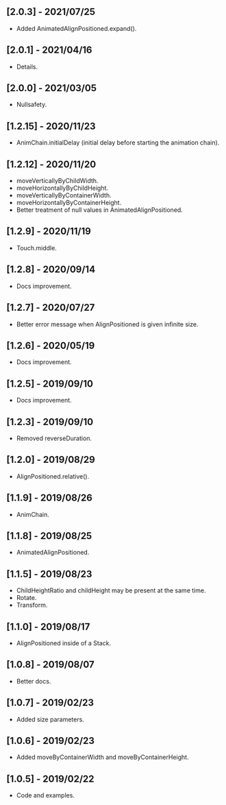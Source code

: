 ## [2.0.3] - 2021/07/25

* Added AnimatedAlignPositioned.expand().

## [2.0.1] - 2021/04/16

* Details.

## [2.0.0] - 2021/03/05

* Nullsafety.

## [1.2.15] - 2020/11/23

* AnimChain.initialDelay (initial delay before starting the animation chain).    

## [1.2.12] - 2020/11/20

* moveVerticallyByChildWidth.
* moveHorizontallyByChildHeight.
* moveVerticallyByContainerWidth. 
* moveHorizontallyByContainerHeight.
* Better treatment of null values in AnimatedAlignPositioned.
  
## [1.2.9] - 2020/11/19

* Touch.middle.

## [1.2.8] - 2020/09/14

* Docs improvement.

## [1.2.7] - 2020/07/27

* Better error message when AlignPositioned is given infinite size.

## [1.2.6] - 2020/05/19

* Docs improvement.

## [1.2.5] - 2019/09/10

* Docs improvement.

## [1.2.3] - 2019/09/10

* Removed reverseDuration.

## [1.2.0] - 2019/08/29

* AlignPositioned.relative().

## [1.1.9] - 2019/08/26

* AnimChain.

## [1.1.8] - 2019/08/25

* AnimatedAlignPositioned.

## [1.1.5] - 2019/08/23

* ChildHeightRatio and childHeight may be present at the same time.
* Rotate.
* Transform.

## [1.1.0] - 2019/08/17

* AlignPositioned inside of a Stack.

## [1.0.8] - 2019/08/07

* Better docs.

## [1.0.7] - 2019/02/23

* Added size parameters.

## [1.0.6] - 2019/02/23

* Added moveByContainerWidth and moveByContainerHeight.

## [1.0.5] - 2019/02/22

* Code and examples.




